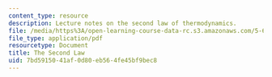```yaml
---
content_type: resource
description: Lecture notes on the second law of thermodynamics.
file: /media/https%3A/open-learning-course-data-rc.s3.amazonaws.com/5-60-thermodynamics-kinetics-spring-2008/7bd5915041af0d80eb564fe45bf9bec8_5_60_lecture8_9.pdf
file_type: application/pdf
resourcetype: Document
title: The Second Law
uid: 7bd59150-41af-0d80-eb56-4fe45bf9bec8
---
```

